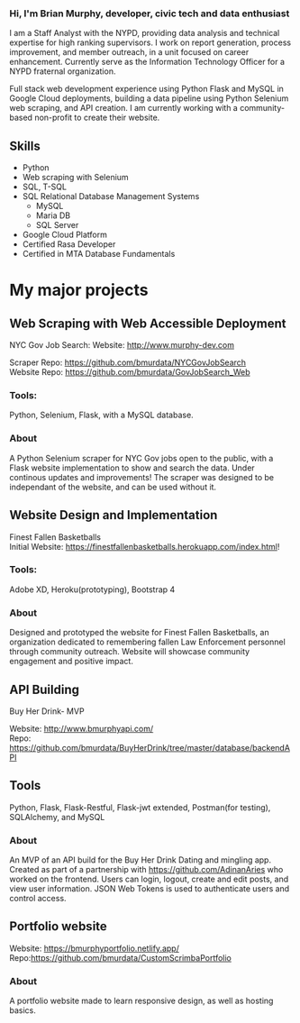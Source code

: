 ### Hi, I'm Brian Murphy, developer, civic tech and data enthusiast 

  I am a Staff Analyst with the NYPD, providing data analysis and technical expertise for high ranking supervisors. I work on report generation, process improvement, and member outreach, in a unit focused on career enhancement. Currently serve as the Information Technology Officer for a NYPD fraternal organization.

Full stack web development experience using Python Flask and MySQL in Google Cloud deployments, building a data pipeline using Python Selenium web scraping, and API creation. I am currently working with a community-based non-profit to create their website.  
## Skills
* Python
* Web scraping with Selenium
* SQL, T-SQL
* SQL Relational Database Management Systems
    * MySQL
    * Maria DB
    * SQL Server
* Google Cloud Platform
* Certified Rasa Developer
* Certified in MTA Database Fundamentals   
# My major projects

## Web Scraping with Web Accessible Deployment
NYC Gov Job Search: 
Website: http://www.murphy-dev.com  

Scraper Repo: https://github.com/bmurdata/NYCGovJobSearch  
Website Repo: https://github.com/bmurdata/GovJobSearch_Web  
### Tools: 
  Python, Selenium, Flask, with a MySQL database.  
### About  
  A Python Selenium scraper for NYC Gov jobs open to the public, with a Flask website implementation to show and search the data. Under continous updates and improvements! The scraper was designed to be independant of the website, and can be used without it.
  
## Website Design and Implementation  
Finest Fallen Basketballs  
Initial Website: https://finestfallenbasketballs.herokuapp.com/index.html!  
### Tools: 
  Adobe XD, Heroku(prototyping), Bootstrap 4  
### About
   Designed and prototyped the website for Finest Fallen Basketballs, an organization dedicated to remembering fallen Law Enforcement personnel through community outreach. Website will showcase community engagement and positive impact. 
## API Building  
Buy Her Drink- MVP 

Website: http://www.bmurphyapi.com/  
Repo: https://github.com/bmurdata/BuyHerDrink/tree/master/database/backendAPI
## Tools  
  Python, Flask, Flask-Restful, Flask-jwt extended, Postman(for testing), SQLAlchemy, and MySQL  
### About  
  An MVP of an API build for the Buy Her Drink Dating and mingling app. Created as part of a partnership with https://github.com/AdinanAries who worked on the frontend. Users can login, logout, create and edit posts, and view user information. JSON Web Tokens  is used to authenticate users and control access.  

## Portfolio website

Website: https://bmurphyportfolio.netlify.app/  
Repo:https://github.com/bmurdata/CustomScrimbaPortfolio  

### About  
  A portfolio website made to learn responsive design, as well as hosting basics.

<!--
**bmurdata/bmurdata** is a ✨ _special_ ✨ repository because its `README.md` (this file) appears on your GitHub profile.

Here are some ideas to get you started:

- 🔭 I’m currently working on ...
- 🌱 I’m currently learning ...
- 👯 I’m looking to collaborate on ...
- 🤔 I’m looking for help with ...
- 💬 Ask me about ...
- 📫 How to reach me: ...
- 😄 Pronouns: ...
- ⚡ Fun fact: ...
-->
